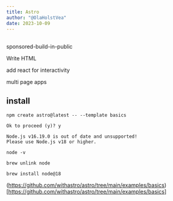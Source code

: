 ```yaml
---
title: Astro
author: "@OlaHolstVea"
date: 2023-10-09
---
```


##


sponsored-build-in-public


Write HTML

add react for interactivity

multi page apps


## install

```shell
npm create astro@latest -- --template basics

Ok to proceed (y)? y

Node.js v16.19.0 is out of date and unsupported!
Please use Node.js v18 or higher.

node -v

brew unlink node

brew install node@18

```

(https://github.com/withastro/astro/tree/main/examples/basics)[https://github.com/withastro/astro/tree/main/examples/basics]


